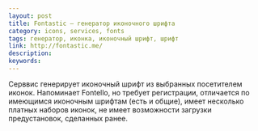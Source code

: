 ```yaml
---
layout: post
title: Fontastic — генератор иконочного шрифта
category: icons, services, fonts
tags: генератор, иконка, иконочный шрифт, шрифт
link: http://fontastic.me/
description:
keywords:
---
```


<p>Серввис генерирует иконочный шрифт из выбранных посетителем иконок. Напоминает Fontello, но требует регистрации, отличается по имеющимся иконочным шрифтам (есть и общие), имеет несколько платных наборов иконок, не имеет возможности загрузки предустановок, сделанных ранее.</p>
